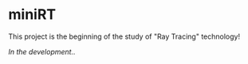 # miniRT
This project is the beginning of the study of "Ray Tracing" technology!

<i>In the development..</i>
